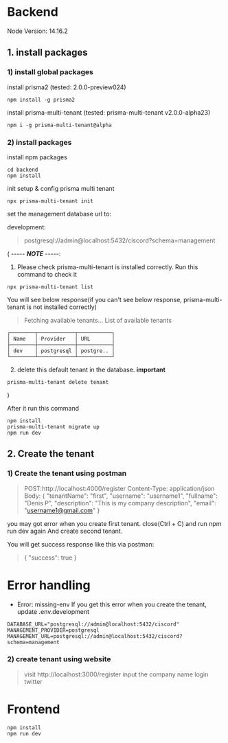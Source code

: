 # Backend
Node Version: 14.16.2

## 1. install packages
### 1) install global packages
install prisma2 (tested: 2.0.0-preview024)
```
npm install -g prisma2
```

install prisma-multi-tenant (tested: prisma-multi-tenant v2.0.0-alpha23)
```
npm i -g prisma-multi-tenant@alpha
```

### 2) install packages
install npm packages

```
cd backend
npm install
```

init setup & config prisma multi tenant
```
npx prisma-multi-tenant init
```

set the management database url to:

development:
> postgresql://admin@localhost:5432/ciscord?schema=management

( ----- ***NOTE*** -----:
1. Please check prisma-multi-tenant is installed correctly.
Run this command to check it
```
npx prisma-multi-tenant list
```
You will see below response(if you can't see below response, prisma-multi-tenant is not installed correctly)
>Fetching available tenants...
  List of available tenants
```
┌────────┬────────────┬───────────┐
│ Name   │ Provider   │ URL       │
├────────┼────────────┼───────────┤
│ dev    │ postgresql │ postgre.. │
└────────┴────────────┴───────────┘
```


2. delete this default tenant in the database. **important**
```
prisma-multi-tenant delete tenant
```
)


After it run this command
```
npm install
prisma-multi-tenant migrate up
npm run dev
```

## 2. Create the tenant

### 1) Create the tenant using postman
>POST:http://localhost:4000/register
Content-Type: application/json
Body:
{
  "tenantName": "first",
  "username": "username1",
  "fullname": "Denis P",
  "description": "This is my company description",
  "email": "username1@gmail.com"
}

you may got error when you create first tenant.
close(Ctrl + C) and run npm run dev again
And create second tenant.

You will get success response like this via postman:
>{
    "success": true
}

# Error handling
- Error: missing-env
If you get this error when you create the tenant, update .env.development
```
DATABASE_URL="postgresql://admin@localhost:5432/ciscord"
MANAGEMENT_PROVIDER=postgresql
MANAGEMENT_URL=postgresql://admin@localhost:5432/ciscord?schema=management
```

### 2) create tenant using website
>visit http://localhost:3000/register
input the company name
login twitter

# Frontend
```
npm install
npm run dev
```

